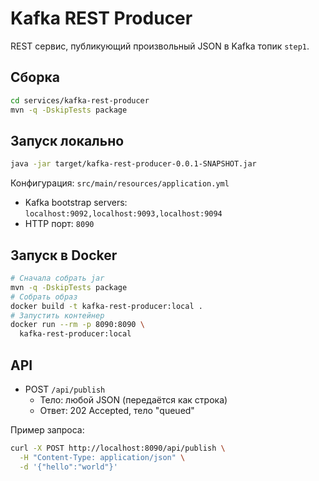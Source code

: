 # Kafka REST Producer

REST сервис, публикующий произвольный JSON в Kafka топик `step1`.

## Сборка

```bash
cd services/kafka-rest-producer
mvn -q -DskipTests package
```

## Запуск локально

```bash
java -jar target/kafka-rest-producer-0.0.1-SNAPSHOT.jar
```

Конфигурация: `src/main/resources/application.yml`
- Kafka bootstrap servers: `localhost:9092,localhost:9093,localhost:9094`
- HTTP порт: `8090`

## Запуск в Docker

```bash
# Сначала собрать jar
mvn -q -DskipTests package
# Собрать образ
docker build -t kafka-rest-producer:local .
# Запустить контейнер
docker run --rm -p 8090:8090 \
  kafka-rest-producer:local
```

## API

- POST `/api/publish`
  - Тело: любой JSON (передаётся как строка)
  - Ответ: 202 Accepted, тело "queued"

Пример запроса:

```bash
curl -X POST http://localhost:8090/api/publish \
  -H "Content-Type: application/json" \
  -d '{"hello":"world"}'
```
